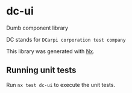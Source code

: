 # dc-ui

Dumb component library

DC stands for `DCarpi corporation test company`

This library was generated with [Nx](https://nx.dev).

## Running unit tests

Run `nx test dc-ui` to execute the unit tests.
